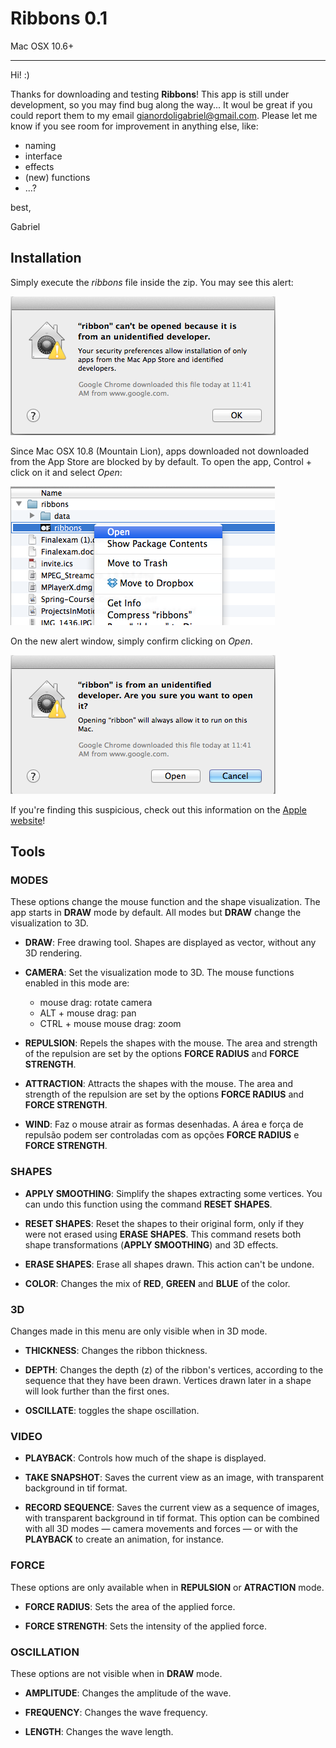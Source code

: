 # Ribbons 0.1

Mac OSX 10.6+

---

Hi! :)

Thanks for downloading and testing **Ribbons**! This app is still under development, so you may find bug along the way... It woul be great if you could report them to my email gianordoligabriel@gmail.com. Please let me know if you see room for improvement in anything else, like:

* naming
* interface
* effects
* (new) functions
* ...?

best,

Gabriel


## Installation

Simply execute the *ribbons* file inside the zip. You may see this alert:

![Unindentified Developer 1](README/unindentified_developer_0.png)

Since Mac OSX 10.8 (Mountain Lion), apps downloaded not downloaded from the App Store are blocked by by default. To open the app, Control + click on it and select *Open*:

![Unindentified Developer](README/unindentified_developer_1.png)

On the new alert window, simply confirm clicking on *Open*.

![Unindentified Developer](README/unindentified_developer_2.png)

If you're finding this suspicious, check out this information on the [Apple website](http://support.apple.com/kb/ph11436)!


## Tools

### MODES

These options change the mouse function and the shape visualization. The app starts in **DRAW** mode by default. All modes but **DRAW** change the visualization to 3D.

* **DRAW**: Free drawing tool. Shapes are displayed as vector, without any 3D rendering.

* **CAMERA**: Set the visualization mode to 3D. The mouse functions enabled in this mode are:

	* mouse drag: rotate camera
	* ALT + mouse drag: pan
	* CTRL + mouse mouse drag: zoom

* **REPULSION**: Repels the shapes with the mouse. The area and strength of the repulsion are set by the options **FORCE RADIUS** and **FORCE STRENGTH**.

* **ATTRACTION**: Attracts the shapes with the mouse. The area and strength of the repulsion are set by the options **FORCE RADIUS** and **FORCE STRENGTH**.

* **WIND**: Faz o mouse atrair as formas desenhadas. A área e força de repulsão podem ser controladas com as opções **FORCE RADIUS** e **FORCE STRENGTH**.


### SHAPES

* **APPLY SMOOTHING**: Simplify the shapes extracting some vertices. You can undo this function using the command **RESET SHAPES**.

* **RESET SHAPES**: Reset the shapes to their original form, only if they were not erased using **ERASE SHAPES**. This command resets both shape transformations (**APPLY SMOOTHING**) and 3D effects.
 
* **ERASE SHAPES**: Erase all shapes drawn. This action can't be undone.

* **COLOR**: Changes the mix of **RED**, **GREEN** and **BLUE** of the color.


### 3D

Changes made in this menu are only visible when in 3D mode.

* **THICKNESS**: Changes the ribbon thickness.

* **DEPTH**: Changes the depth (z) of the ribbon's vertices, according to the sequence that they have been drawn. Vertices drawn later in a shape will look further than the first ones.

* **OSCILLATE**: toggles the shape oscillation.


### VIDEO

* **PLAYBACK**: Controls how much of the shape is displayed.

* **TAKE SNAPSHOT**: Saves the current view as an image, with transparent background in tif format.

* **RECORD SEQUENCE**: Saves the current view as a sequence of images, with transparent background in tif format. This option can be combined with all 3D modes — camera movements and forces — or with the **PLAYBACK** to create an animation, for instance.


### FORCE

These options are only available when in **REPULSION** or **ATRACTION** mode.

* **FORCE RADIUS**: Sets the area of the applied force.

* **FORCE STRENGTH**: Sets the intensity of the applied force.


### OSCILLATION

These options are not visible when in **DRAW** mode.

* **AMPLITUDE**: Changes the amplitude of the wave.

* **FREQUENCY**: Changes the wave frequency.

* **LENGTH**: Changes the wave length.